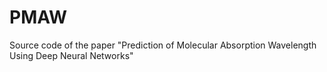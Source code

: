 # PMAW
Source code of the paper "Prediction of Molecular Absorption Wavelength Using Deep Neural Networks"
